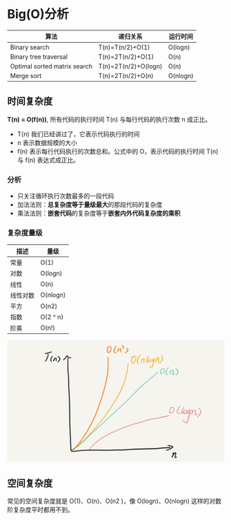 # Big(O)分析

| 算法                         | 递归关系             | 运行时间 |
| ---------------------------- | -------------------- | -------- |
| Binary search                | T(n)=T(n/2)+O(1)     | O(logn)  |
| Binary tree traversal        | T(n)=2T(n/2)+O(1)    | O(n)     |
| Optimal sorted matrix search | T(n)=2T(n/2)+O(logn) | O(n)     |
| Merge sort                   | T(n)=2T(n/2)+O(n)    | O(nlogn) |



## 时间复杂度

**T(n) = O(f(n))**, 所有代码的执行时间 T(n) 与每行代码的执行次数 n 成正比。

+ T(n) 我们已经讲过了，它表示代码执行的时间
+ n 表示数据规模的大小
+ f(n) 表示每行代码执行的次数总和。公式中的 O，表示代码的执行时间 T(n) 与 f(n) 表达式成正比。



### 分析

+ 只关注循环执行次数最多的一段代码
+ 加法法则：**总复杂度等于量级最大**的那段代码的复杂度
+ 乘法法则：**嵌套代码**的复杂度等于**嵌套内外代码复杂度的乘积**



### 复杂度量级

| 描述     | 量级     |
| -------- | -------- |
| 常量     | O(1)     |
| 对数     | O(logn)  |
| 线性     | O(n)     |
| 线性对数 | O(nlogn) |
| 平方     | O(n2)    |
| 指数     | O(2 ^ n) |
| 阶乘     | O(n!)    |



![](/images/leetcode-01.jpg)



## 空间复杂度

常见的空间复杂度就是 O(1)、O(n)、O(n2 )，像 O(logn)、O(nlogn) 这样的对数阶复杂度平时都用不到。


